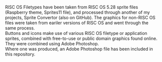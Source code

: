 RISC OS Filetypes have been taken from RISC OS 5.28 sprite files (Raspberry theme, Sprites11 file), and processed through another of my projects, Sprite Convertor (also on GitHub).
The graphics for non-RISC OS files were taken from eariler versions of RISC OS and went through the same process.<br>
Buttons and icons make use of various RISC OS filetype or application sprites, combined with free-to-use or public domain graphics found online. They were combined using Adobe Photoshop.<br>
Where one was produced, an Adobe Photoshop file has been included in this repository.<br>